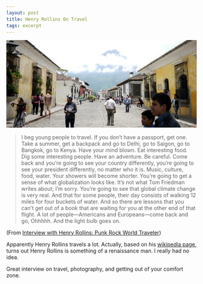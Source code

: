 ```yaml
---
layout: post
title: Henry Rollins On Travel
tags: excerpt
---
```


<div class="photo-block top">
    <img src="/assets/img/2012-07-09_antigua.jpg" title="Antigua, Guatemala"/>
</div>

> I beg young people to travel. If you don’t have a passport, get one. Take a summer, get a backpack and go to Delhi, go to Saigon, go to Bangkok, go to Kenya. Have your mind blown. Eat interesting food. Dig some interesting people. Have an adventure. Be careful. Come back and you’re going to see your country differently, you’re going to see your president differently, no matter who it is. Music, culture, food, water. Your showers will become shorter. You’re going to get a sense of what globalization looks like. It’s not what Tom Friedman writes about; I’m sorry. You’re going to see that global climate change is very real. And that for some people, their day consists of walking 12 miles for four buckets of water. And so there are lessons that you can’t get out of a book that are waiting for you at the other end of that flight. A lot of people—Americans and Europeans—come back and go, Ohhhhh. And the light bulb goes on.

<p class="quote-source">(From <a title="Interview with Henry Rollins: Punk Rock World Traveler | worldhum.com" href="http://www.worldhum.com/features/travel-interviews/interview-with-henry-rollins-punk-rock-travel-20111101/">Interview with Henry Rollins: Punk Rock World Traveler</a>)</p>

Apparently Henry Rollins travels a lot. Actually, based on his <a target="_blank" title="Wikipedia - Henry Rollins" href="https://en.wikipedia.org/wiki/Henry_Rollins">wikipedia page</a>, turns out Henry Rollins is something of a renaissance man. I really had no idea.

Great interview on travel, photography, and getting out of your comfort zone.